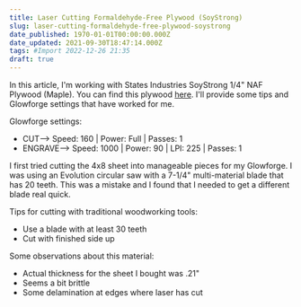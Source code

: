 ```yaml
---
title: Laser Cutting Formaldehyde-Free Plywood (SoyStrong)
slug: laser-cutting-formaldehyde-free-plywood-soystrong
date_published: 1970-01-01T00:00:00.000Z
date_updated: 2021-09-30T18:47:14.000Z
tags: #Import 2022-12-26 21:35
draft: true
---
```


In this article, I'm working with States Industries SoyStrong 1/4" NAF Plywood (Maple). You can find this plywood [here](https://www.lowes.com/pd/SoyStrong-NAF-1-4-in-HPVA-Maple-Plywood-Application-as-4-x-8/1000096494). I'll provide some tips and Glowforge settings that have worked for me.

Glowforge settings:

- CUT--> Speed: 160 | Power: Full | Passes: 1
- ENGRAVE--> Speed: 1000 | Power: 90 | LPI: 225 | Passes: 1

I first tried cutting the 4x8 sheet into manageable pieces for my Glowforge. I was using an Evolution circular saw with a 7-1/4" multi-material blade that has 20 teeth. This was a mistake and I found that I needed to get a different blade real quick. 

Tips for cutting with traditional woodworking tools:

- Use a blade with at least 30 teeth
- Cut with finished side up

Some observations about this material:

- Actual thickness for the sheet I bought was .21"
- Seems a bit brittle
- Some delamination at edges where laser has cut
